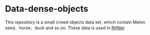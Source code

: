 # Data-dense-objects
This repository is a small crowd objects data set, which contain Melon seed、horse、duck and so on.
These data is used in [RHNet](https://github.com/yurui777/RHNet) 
